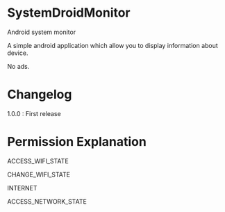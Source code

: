 # SystemDroidMonitor
Android system monitor

A simple android application which allow you to display information about device.

No ads.

# Changelog

1.0.0 : First release

# Permission Explanation

ACCESS_WIFI_STATE

CHANGE_WIFI_STATE

INTERNET

ACCESS_NETWORK_STATE

